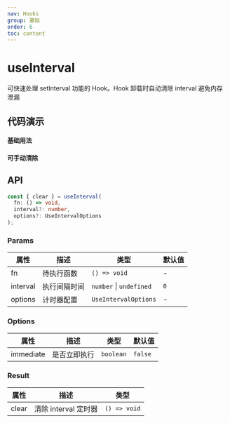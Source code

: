```yaml
---
nav: Hooks
group: 基础
order: 6
toc: content
---
```


# useInterval

可快速处理 setInterval 功能的 Hook。Hook 卸载时自动清除 interval 避免内存泄漏

## 代码演示

#### 基础用法

<code src="./demo/basic.tsx"></code>

#### 可手动清除

<code src="./demo/clear.tsx"></code>

## API

```typescript
const { clear } = useInterval(
  fn: () => void,
  interval?: number,
  options?: UseIntervalOptions
);
```

### Params

| 属性     | 描述         | 类型                    | 默认值 |
| -------- | ------------ | ----------------------- | ------ |
| fn       | 待执行函数   | `() => void`            | -      |
| interval | 执行间隔时间 | `number` \| `undefined` | `0`    |
| options  | 计时器配置   | `UseIntervalOptions`    | -      |

### Options

| 属性      | 描述         | 类型      | 默认值  |
| --------- | ------------ | --------- | ------- |
| immediate | 是否立即执行 | `boolean` | `false` |

### Result

| 属性  | 描述                 | 类型         |
| ----- | -------------------- | ------------ |
| clear | 清除 interval 定时器 | `() => void` |
